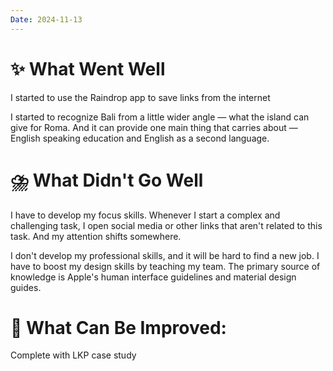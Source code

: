 ```yaml
---
Date: 2024-11-13
---
```



# **✨ What Went Well**

I started to use the Raindrop app to save links from the internet

I started to recognize Bali from a little wider angle — what the island can give for Roma. And it can provide one main thing that carries about — English speaking education and English as a second language. 


#  **⛈️ What Didn't Go Well**

I have to develop my focus skills. 
Whenever I start a complex and challenging task, I open social media or other links that aren't related to this task. And my attention shifts somewhere. 

I don't develop my professional skills, and it will be hard to find a new job. I have to boost my design skills by teaching my team. The primary source of knowledge is Apple's human interface guidelines and material design guides. 


# **💫 What Can Be Improved**:
Complete with LKP case study


